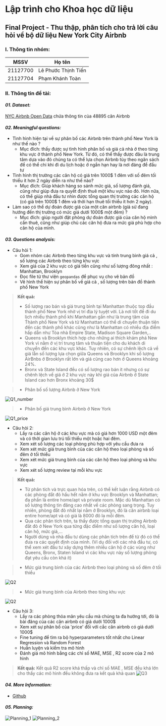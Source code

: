 # Lập trình cho Khoa học dữ liệu 
## Final Project - Thu thập, phân tích cho trả lời câu hỏi về bộ dữ liệu New York City Airbnb 
### I. Thông tin nhóm:

MSSV|Họ tên
-|-
21127700|Lê Phước Thịnh Tiến
21127704|Phạm Khánh Toàn
### II. Thông tin đề tài:
#### **_01. Dataset:_**
[NYC Airbnb Open Data](https://www.kaggle.com/datasets/dgomonov/new-york-city-airbnb-open-data) chứa thông tin của 48895 căn Airbnb 

#### **_02. Meaningful questions:_**
- Tình hình hiện tại về sự phân bố các Airbnb trên thành phố New York là như thế nào ? 
  - Mục đích: thấy được sự tình hình phân bố và giá cả nhà ở theo từng khu vực ở thành phố New York. Từ đó, có thể thấy được đâu là trung tâm dựa vào đó chúng ta có thể lựa chọn Airbnb tùy theo ngân sách để có thể chi khi đi du lịch hoặc ở ngắn hạn hay là nơi đáng để đầu tư 
- Tình hình thị trường các căn hộ có giá trên 1000$ 1 đêm với số đêm tối thiểu ít hơn 2 ngày diễn ra như thế nào?
  - Mục đích: Giúp khách hàng so sánh mức giá, số lượng đánh giá, cũng như giúp đưa ra quyết định thuê một khu vực nào đó. Hơn nữa, có thể giúp nhà đầu tư nhìn được tổng quan thị trường các căn hộ (có giá trên 1000$ 1 đêm và thời hạn thuê tối thiểu ít hơn 2 ngày).
- Làm sao có thể dự đoán được giá của một căn airbnb (giả sử đang hướng đến thị trường có mức giá dưới 1000$ một đêm) ?
  - Mục đích: giúp người đặt phòng dự đoán được giá của căn hộ mình cần thuê, cũng như giúp chủ các căn hộ đưa ra mức giá phù hợp cho căn hộ của mình.

#### **_03. Questions analysis:_**
- Câu hỏi 1:
    - Gom nhóm các Airbnb theo từng khu vực và tính trung bình giá cả , số lượng các Airbnb theo từng khu vực
    - Xem giá của 2 khu vực có giá tiền cũng như số lượng đông nhất : Manhattan, Brooklyn
    - Đọc file từ thư viện `geopandas` để phục vụ cho vẽ bản đồ
    - Vẽ hình thể hiện sự phân bố về giá cả , số lượng trên bản đồ thành phố New York

> **Kết quả:** 
> - Số lượng rao bán và giá trung bình tại Manhattan thuộc top đầu thành phố New York nhờ vị trí địa lý tuyệt vời. Là nơi tốt để đi du lịch nhiều thành phố khi Manhattan gần như  là trung tâm của Thành phố New York và từ Manhattan có thể di chuyển thuận tiện đến các thành phố khác cũng như là Manhattan có nhiều địa điểm hấp dẫn như Tòa nhà Empire State, Madison Square Garden,..
> - Queens và Brooklyn thích hợp cho những ai thích khám phá New York vì nằm ở vị trí trung tâm và thuận tiện cho du khách di chuyển đến các khu vực khác. Tuy nhiên, có sự chênh lệch cả về giá lẫn số lượng lựa chọn giữa Queens và Brooklyn khi số lượng AirBnbs ở Brooklyn rất lớn và giá cũng cao hơn ở Queens khoảng 24%.
> - Bronx và State Island đều có số lượng rao bán ít nhưng có sự chênh lệch về giá ở 2 khu vực này khi giá của Airbnb ở State Island cao hơn Bronx khoảng 30$

> - Phân bố số lượng Airbnb ở New York 

![Q1_number](./Image/q1_number.png)

> - Phân bố giá trung bình Airbnb ở New York 

![Q1_price](./Image/q1_price.png)

- Câu hỏi 2:
  - Lấy ra các căn hộ ở các khu vực mà có giá hơn 1000 USD một đêm và có thời gian lưu trú tối thiểu một hoặc hai đêm.
  - Xem xét số lượng các loại phòng phù hợp với yêu cầu đưa ra
  - Xem xét mức giá trung bình của các căn hộ theo loại phòng và số đêm ở tối thiểu
  - Xem xét mức giá trung bình của các căn hộ theo loại phòng và khu vực
  - Xem xét số lượng review tại mỗi khu vực

> **Kết quả:**
> - Từ phân tích và trực quan hóa trên, có thể kết luận rằng Airbnb có các phòng đắt đỏ hầu hết nằm ở khu vực Brooklyn và Manhattan; đa phần là entire home/apt và private room. Mặc dù Manhattan có số lượng thông tin đăng cao nhất về các phòng sang trọng. Tuy nhiên, phòng đắt đỏ nhất lại nằm ở Brooklyn, đó là căn airbnb loại entire home/apt và có giá là 8000 đô la mỗi đêm.
> - Qua các phân tích trên, ta thấy được tổng quan thị trường Airbnb đắt đỏ ở New York qua từng đặc điểm như số lượng căn hộ, loại căn hộ, mức giá,...
> - Người dùng và nhà đầu tư dùng các phân tích trên để từ đó có thể đưa ra các quyết định của mình. (Ví dụ đối với các nhà đầu tư, có thể xem xét đầu tư xây dựng thêm nhiều căn hộ ở các vùng như Queens, Bronx, Staten Island vì các khu vực này số lượng phòng đạt yêu cầu còn khá ít)

> - Mức giá trung bình của các Airbnb theo loại phòng và số đêm ở tối thiểu

![Q2](./Image/q2_nights.png)

> - Mức giá trung bình của Airbnb theo từng khu vực

![Q2](./Image/q2_price.png)

- Câu hỏi 3:
  - Lấy ra các phòng thỏa mãn yêu cầu mà chúng ta đa hướng tới, đó là bài đăng của các căn airbnb có giá dưới 1000$
  - Xem xét sự phân bố của 'price' đối với cắc căn airbnb có giá dưới 1000$
  - Fine tuning để tìm ra bộ hyperparameters tốt nhất cho Linear Regression và Random Forest
  - Huấn luyện và kiểm tra mô hình 
  - Đánh giá mô hình bằng các chỉ số MAE, MSE , R2 score của 2 mô hình 

> **Kết quả:** Kết quả R2 score khá thấp và chỉ số MAE , MSE đều khá lớn cho thấy các mô hình đều không đưa ra kết quả khả quan 
![Q3](./Image/q3.png)

#### **_04. More Information:_**
- [Github](https://github.com/Gabien21/CSC17104_P4DS_final_project)

#### **_05. Planning:_**
![Planning_1](./Image/planning1.png)
![Planning_2](./Image/planning2.png)
